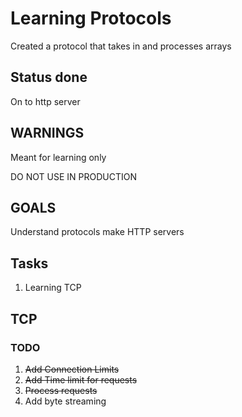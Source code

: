 # Learning Protocols

Created a protocol that takes in and processes arrays

## Status done
On to http server

## WARNINGS
Meant for learning only

DO NOT USE IN PRODUCTION

## GOALS
Understand protocols make HTTP servers

## Tasks
1) Learning TCP

## TCP

### TODO

1) ~~Add Connection Limits~~
2) ~~Add Time limit for requests~~
3) ~~Process requests~~
6) Add byte streaming
